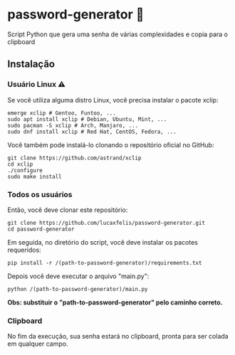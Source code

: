 # password-generator :lock_with_ink_pen:

Script Python que gera uma senha de várias complexidades e copia para o clipboard

## Instalação

### Usuário Linux  :warning:

Se você utiliza alguma distro Linux, você precisa instalar o pacote xclip:

```
emerge xclip # Gentoo, Funtoo, ...
sudo apt install xclip # Debian, Ubuntu, Mint, ...
sudo pacman -S xclip # Arch, Manjaro, ...
sudo dnf install xclip # Red Hat, CentOS, Fedora, ...
```

Você também pode instalá-lo clonando o repositório oficial no GitHub:

```
git clone https://github.com/astrand/xclip
cd xclip
./configure
sudo make install
```
### Todos os usuários

Então, você deve clonar este repositório:

```
git clone https://github.com/lucaxfelis/password-generator.git
cd password-generator
```

Em seguida, no diretório do script, você deve instalar os pacotes requeridos:

```
pip install -r /(path-to-password-generator)/requirements.txt
```

Depois vocẽ deve executar o arquivo "main.py":

```
python /(path-to-password-generator)/main.py
```
**Obs: substituir o "path-to-password-generator" pelo caminho correto.**

### Clipboard

No fim da execução, sua senha estará no clipboard, pronta para ser colada em qualquer campo.
